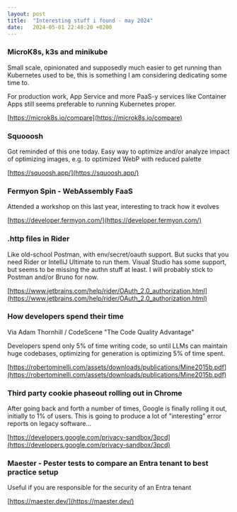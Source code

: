 ```yaml
---
layout: post
title:  "Interesting stuff i found - may 2024"
date:   2024-05-01 22:48:20 +0200
---
```

### MicroK8s, k3s and minikube
Small scale, opinionated and supposedly much easier to get running than Kubernetes used to be, this is something I am considering dedicating some time to. 

For production work, App Service and more PaaS-y services like Container Apps still seems preferable to running Kubernetes proper.

[https://microk8s.io/compare](https://microk8s.io/compare)

### Squooosh
Got reminded of this one today. Easy way to optimize and/or analyze impact of optimizing images, e.g. to optimized WebP with reduced palette

[https://squoosh.app/](https://squoosh.app/)

### Fermyon Spin - WebAssembly FaaS
Attended a workshop on this last year, interesting to track how it evolves

[https://developer.fermyon.com/](https://developer.fermyon.com/)

### .http files in Rider
Like old-school Postman, with env/secret/oauth support. But sucks that you need Rider or IntelliJ Ultimate to run them. Visual Studio has some support, but seems to be missing the authn stuff at least. I will probably stick to Postman and/or Bruno for now.

[https://www.jetbrains.com/help/rider/OAuth_2.0_authorization.html](https://www.jetbrains.com/help/rider/OAuth_2.0_authorization.html)

### How developers spend their time
Via Adam Thornhill / CodeScene "The Code Quality Advantage"

Developers spend only 5% of time writing code, so until LLMs can maintain huge codebases, optimizing for generation is optimizing 5% of time spent.

[https://robertominelli.com/assets/downloads/publications/Mine2015b.pdf](https://robertominelli.com/assets/downloads/publications/Mine2015b.pdf)

### Third party cookie phaseout rolling out in Chrome
After going back and forth a number of times, Google is finally rolling it out, initially to 1% of users.
This is going to produce a lot of "interesting" error reports on legacy software...

[https://developers.google.com/privacy-sandbox/3pcd](https://developers.google.com/privacy-sandbox/3pcd)

### Maester - Pester tests to compare an Entra tenant to best practice setup
Useful if you are responsible for the security of an Entra tenant

[https://maester.dev/](https://maester.dev/)
